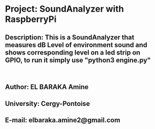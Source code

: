 <h1>Project: SoundAnalyzer with RaspberryPi</h1>
<h2>Description: This is a SoundAnalyzer that measures dB Level of environment sound and shows corresponding level on a led strip on GPIO, to run it simply use "python3 engine.py" </h2>
<br/>

<h2>Author: EL BARAKA Amine</h2>
<h2>University: Cergy-Pontoise</h2>
<h2>E-mail: elbaraka.amine2@gmail.com</h2>

